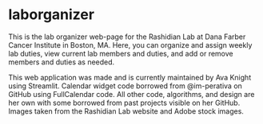 # laborganizer
This is the lab organizer web-page for the Rashidian Lab at Dana Farber Cancer Institute in Boston, MA. 
Here, you can organize and assign weekly lab duties, view current lab members and duties, and add or remove members and duties as needed.

This web application was made and is currently maintained by Ava Knight using Streamlit. Calendar widget code borrowed from @im-perativa on GitHub using FullCalendar code. All other code, algorithms, and design are her own with some borrowed from past projects visible on her GitHub. Images taken from the Rashidian Lab website and Adobe stock images.
